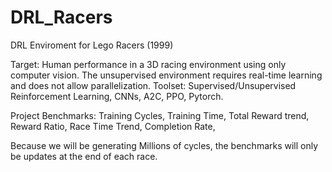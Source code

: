 # DRL_Racers
DRL Enviroment for Lego Racers (1999)

Target: Human performance in a 3D racing environment using only computer vision. The unsupervised environment requires real-time learning and does not allow parallelization. Toolset: Supervised/Unsupervised Reinforcement Learning, CNNs, A2C, PPO, Pytorch.

Project Benchmarks:
    Training Cycles,
    Training Time,
    Total Reward trend,
    Reward Ratio,
    Race Time Trend,
    Completion Rate,

Because we will be generating Millions of cycles, the benchmarks will only be updates at the end of each race.
